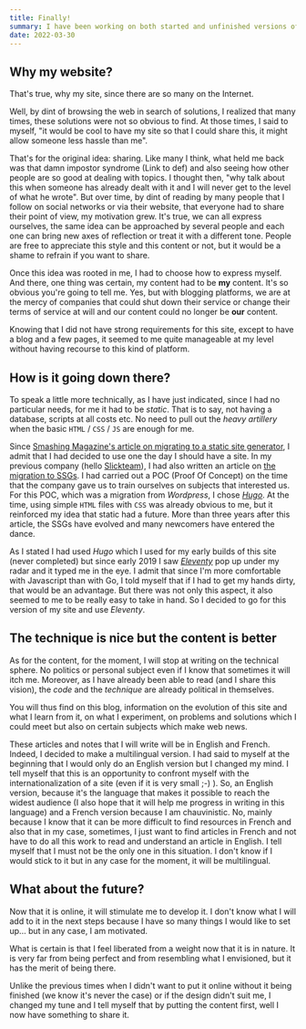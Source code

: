 ```yaml
---
title: Finally!
summary: I have been working on both started and unfinished versions of my site for several years. This time, I start _(even if it is very far from being finished)_.
date: 2022-03-30
---
```


## Why my website?

That's true, why my site, since there are so many on the Internet.

Well, by dint of browsing the web in search of solutions, I realized that many times, these solutions were not so obvious to find. At those times, I said to myself, "it would be cool to have my site so that I could share this, it might allow someone less hassle than me".

That's for the original idea: sharing. Like many I think, what held me back was that damn impostor syndrome (Link to def) and also seeing how other people are so good at dealing with topics. I thought then, "why talk about this when someone has already dealt with it and I will never get to the level of what he wrote". But over time, by dint of reading by many people that I follow on social networks or via their website, that everyone had to share their point of view, my motivation grew. It's true, we can all express ourselves, the same idea can be approached by several people and each one can bring new axes of reflection or treat it with a different tone. People are free to appreciate this style and this content or not, but it would be a shame to refrain if you want to share.

Once this idea was rooted in me, I had to choose how to express myself. And there, one thing was certain, my content had to be **my** content. It's so obvious you're going to tell me. Yes, but with blogging platforms, we are at the mercy of companies that could shut down their service or change their terms of service at will and our content could no longer be **our** content.

Knowing that I did not have strong requirements for this site, except to have a blog and a few pages, it seemed to me quite manageable at my level without having recourse to this kind of platform.

## How is it going down there?

To speak a little more technically, as I have just indicated, since I had no particular needs, for me it had to be *static*. That is to say, not having a database, scripts at all costs etc. No need to pull out the *heavy artillery* when the basic `HTML` / `CSS` / `JS` are enough for me.

Since [Smashing Magazine's article on migrating to a static site generator](https://www.smashingmagazine.com/2017/03/a-little-surprise-is-waiting-for-you-here/), I admit that I had decided to use one the day I should have a site. In my previous company (hello [Slickteam](https://www.slickteam.fr/)), I had also written an article on [the migration to SSGs](https://medium.com/slickteam/passer-aux-g%C3%A9n%C3%A9rateurs-de-sites-statiques-7814a8511cbe). I had carried out a POC (Proof Of Concept) on the time that the company gave us to train ourselves on subjects that interested us. For this POC, which was a migration from *Wordpress*, I chose *[Hugo](https://gohugo.io/)*. At the time, using simple `HTML` files with `CSS` was already obvious to me, but it reinforced my idea that static had a future. More than three years after this article, the SSGs have evolved and many newcomers have entered the dance.

As I stated I had used *Hugo* which I used for my early builds of this site (never completed) but since early 2019 I saw *[Eleventy](https://www.11ty.dev/)* pop up under my radar and it typed me in the eye. I admit that since I'm more comfortable with Javascript than with Go, I told myself that if I had to get my hands dirty, that would be an advantage. But there was not only this aspect, it also seemed to me to be really easy to take in hand. So I decided to go for this version of my site and use *Eleventy*.

## The technique is nice but the content is better

As for the content, for the moment, I will stop at writing on the technical sphere. No politics or personal subject even if I know that sometimes it will itch me. Moreover, as I have already been able to read (and I share this vision), the *code* and the *technique* are already political in themselves.

You will thus find on this blog, information on the evolution of this site and what I learn from it, on what I experiment, on problems and solutions which I could meet but also on certain subjects which make web news.

These articles and notes that I will write will be in English and French. Indeed, I decided to make a multilingual version. I had said to myself at the beginning that I would only do an English version but I changed my mind. I tell myself that this is an opportunity to confront myself with the internationalization of a site (even if it is very small ;-) ). So, an English version, because it's the language that makes it possible to reach the widest audience (I also hope that it will help me progress in writing in this language) and a French version because I am chauvinistic. No, mainly because I know that it can be more difficult to find resources in French and also that in my case, sometimes, I just want to find articles in French and not have to do all this work to read and understand an article in English. I tell myself that I must not be the only one in this situation. I don't know if I would stick to it but in any case for the moment, it will be multilingual.

## What about the future?

Now that it is online, it will stimulate me to develop it. I don't know what I will add to it in the next steps because I have so many things I would like to set up... but in any case, I am motivated.

What is certain is that I feel liberated from a weight now that it is in nature. It is very far from being perfect and from resembling what I envisioned, but it has the merit of being there.

Unlike the previous times when I didn't want to put it online without it being finished (we know it's never the case) or if the design didn't suit me, I changed my tune and I tell myself that by putting the content first, well I now have something to share it.